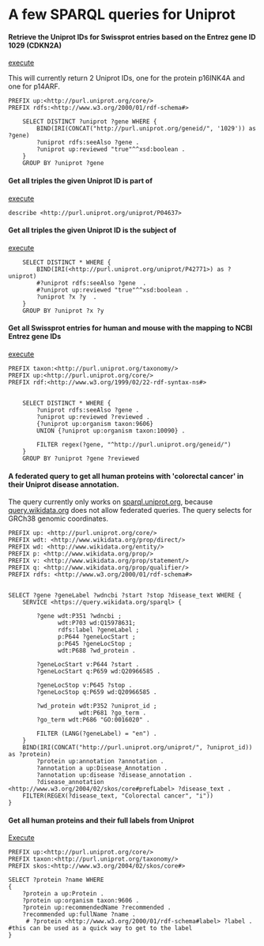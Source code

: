 # A few SPARQL queries for Uniprot

#### Retrieve the Uniprot IDs for Swissprot entries based on the Entrez gene ID 1029 (CDKN2A)
[execute](http://sparql.uniprot.org/sparql/?format=html&query=PREFIX+up%3A%3Chttp%3A%2F%2Fpurl.uniprot.org%2Fcore%2F%3E+%0D%0APREFIX+rdfs%3A%3Chttp%3A%2F%2Fwww.w3.org%2F2000%2F01%2Frdf-schema%23%3E+%0D%0A%0D%0A%0D%0A++++SELECT+DISTINCT+%3Funiprot+%3Fgene+WHERE+{%0D%0A++++++++BIND%28IRI%28CONCAT%28%22http%3A%2F%2Fpurl.uniprot.org%2Fgeneid%2F%22%2C+%271029%27%29%29+as+%3Fgene%29%0D%0A++++++++%3Funiprot+rdfs%3AseeAlso+%3Fgene+.%0D%0A++++++++%3Funiprot+up%3Areviewed+%22true%22^^xsd%3Aboolean+.%0D%0A++++}%0D%0A++++GROUP+BY+%3Funiprot+%3Fgene)

This will currently return 2 Uniprot IDs, one for the protein p16INK4A and one for p14ARF.

```sparql
PREFIX up:<http://purl.uniprot.org/core/> 
PREFIX rdfs:<http://www.w3.org/2000/01/rdf-schema#> 

    SELECT DISTINCT ?uniprot ?gene WHERE {
        BIND(IRI(CONCAT("http://purl.uniprot.org/geneid/", '1029')) as ?gene)
        ?uniprot rdfs:seeAlso ?gene .
        ?uniprot up:reviewed "true"^^xsd:boolean .
    }
    GROUP BY ?uniprot ?gene
```

#### Get all triples the given Uniprot ID is part of
[execute](http://sparql.uniprot.org/sparql/?format=html&query=describe+%3Chttp%3A%2F%2Fpurl.uniprot.org%2Funiprot%2FP04637%3E&format=srj)

```sparql
describe <http://purl.uniprot.org/uniprot/P04637>
```

#### Get all triples the given Uniprot ID is the subject of
[execute](http://sparql.uniprot.org/sparql/?format=html&query=++++SELECT+DISTINCT+*+WHERE+{%0D%0A%09%09BIND%28IRI%28%3Chttp%3A%2F%2Fpurl.uniprot.org%2Funiprot%2FP42771%3E%29+as+%3Funiprot%29%0D%0A++++++++%23%3Funiprot+rdfs%3AseeAlso+%3Fgene++.%0D%0A++++++++%23%3Funiprot+up%3Areviewed+%22true%22^^xsd%3Aboolean+.%0D%0A++++++%09%3Funiprot+%3Fx+%3Fy++.%0D%0A++++}%0D%0A++++GROUP+BY+%3Funiprot+%3Fx+%3Fy)

```sparql
    SELECT DISTINCT * WHERE {
		BIND(IRI(<http://purl.uniprot.org/uniprot/P42771>) as ?uniprot)
        #?uniprot rdfs:seeAlso ?gene  .
        #?uniprot up:reviewed "true"^^xsd:boolean .
      	?uniprot ?x ?y  .
    }
    GROUP BY ?uniprot ?x ?y
```

#### Get all Swissprot entries for human and mouse with the mapping to NCBI Entrez gene IDs
[execute](http://sparql.uniprot.org/sparql/?format=html&query=PREFIX+taxon%3A%3Chttp%3A%2F%2Fpurl.uniprot.org%2Ftaxonomy%2F%3E+%0D%0APREFIX+up%3A%3Chttp%3A%2F%2Fpurl.uniprot.org%2Fcore%2F%3E+%0D%0APREFIX+rdf%3A%3Chttp%3A%2F%2Fwww.w3.org%2F1999%2F02%2F22-rdf-syntax-ns%23%3E+%0D%0A%0D%0A%0D%0A++++SELECT+DISTINCT+*+WHERE+{%0D%0A++++++++%3Funiprot+rdfs%3AseeAlso+%3Fgene+.%0D%0A++++++%09%3Funiprot+up%3Areviewed+%3Freviewed+.%0D%0A++++++%09{%3Funiprot+up%3Aorganism+taxon%3A9606}%0D%0A++++++%09UNION+{%3Funiprot+up%3Aorganism+taxon%3A10090}+.%0D%0A%0D%0A++++++%09FILTER+regex%28%3Fgene%2C+%22^http%3A%2F%2Fpurl.uniprot.org%2Fgeneid%2F%22%29+%0D%0A++++}%0D%0A++++GROUP+BY+%3Funiprot+%3Fgene+%3Freviewed)

```sparql
PREFIX taxon:<http://purl.uniprot.org/taxonomy/> 
PREFIX up:<http://purl.uniprot.org/core/> 
PREFIX rdf:<http://www.w3.org/1999/02/22-rdf-syntax-ns#> 


    SELECT DISTINCT * WHERE {
        ?uniprot rdfs:seeAlso ?gene .
      	?uniprot up:reviewed ?reviewed .
      	{?uniprot up:organism taxon:9606}
      	UNION {?uniprot up:organism taxon:10090} .

      	FILTER regex(?gene, "^http://purl.uniprot.org/geneid/") 
    }
    GROUP BY ?uniprot ?gene ?reviewed
```


#### A federated query to get all human proteins with 'colorectal cancer' in their Uniprot disease annotation.
The query currently only works on [sparql.uniprot.org](sparql.uniprot.org), because [query.wikidata.org](query.wikidata.org]) does not allow federated queries. The query selects for GRCh38 genomic coordinates.

```sparql
PREFIX up: <http://purl.uniprot.org/core/>
PREFIX wdt: <http://www.wikidata.org/prop/direct/>
PREFIX wd: <http://www.wikidata.org/entity/>
PREFIX p: <http://www.wikidata.org/prop/>
PREFIX v: <http://www.wikidata.org/prop/statement/>
PREFIX q: <http://www.wikidata.org/prop/qualifier/>
PREFIX rdfs: <http://www.w3.org/2000/01/rdf-schema#>


SELECT ?gene ?geneLabel ?wdncbi ?start ?stop ?disease_text WHERE {    
    SERVICE <https://query.wikidata.org/sparql> {    

        ?gene wdt:P351 ?wdncbi ;
              wdt:P703 wd:Q15978631;
              rdfs:label ?geneLabel ;
              p:P644 ?geneLocStart ;
              p:P645 ?geneLocStop ;
              wdt:P688 ?wd_protein .
              
        ?geneLocStart v:P644 ?start .
        ?geneLocStart q:P659 wd:Q20966585 . 
              
        ?geneLocStop v:P645 ?stop .
        ?geneLocStop q:P659 wd:Q20966585 . 
  
        ?wd_protein wdt:P352 ?uniprot_id ;
                    wdt:P681 ?go_term .
        ?go_term wdt:P686 "GO:0016020" .

		FILTER (LANG(?geneLabel) = "en") .
    }
    BIND(IRI(CONCAT("http://purl.uniprot.org/uniprot/", ?uniprot_id)) as ?protein)
        ?protein up:annotation ?annotation .
        ?annotation a up:Disease_Annotation .
        ?annotation up:disease ?disease_annotation .
        ?disease_annotation <http://www.w3.org/2004/02/skos/core#prefLabel> ?disease_text .
    FILTER(REGEX(?disease_text, "Colorectal cancer", "i"))
}
```

#### Get all human proteins and their full labels from Uniprot
[Execute](http://tinyurl.com/lvptyxk)

```sparql
PREFIX up:<http://purl.uniprot.org/core/> 
PREFIX taxon:<http://purl.uniprot.org/taxonomy/> 
PREFIX skos:<http://www.w3.org/2004/02/skos/core#> 

SELECT ?protein ?name WHERE
{
	?protein a up:Protein .
  	?protein up:organism taxon:9606 .
	?protein up:recommendedName ?recommended .
	?recommended up:fullName ?name .
	 # ?protein <http://www.w3.org/2000/01/rdf-schema#label> ?label . #this can be used as a quick way to get to the label
}
```
